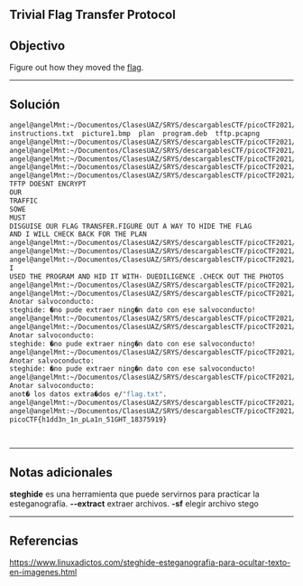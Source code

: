 Trivial Flag Transfer Protocol
---
## Objectivo

Figure out how they moved the [flag](https://mercury.picoctf.net/static/ed308d382ae6bcc37a5ebc701a1cc4f4/tftp.pcapng).

---
## Solución

``` sh
angel@angelMnt:~/Documentos/ClasesUAZ/SRYS/descargablesCTF/picoCTF2021/Forensics/tftp$ ls
instructions.txt  picture1.bmp  plan  program.deb  tftp.pcapng
angel@angelMnt:~/Documentos/ClasesUAZ/SRYS/descargablesCTF/picoCTF2021/Forensics/tftp$ 
angel@angelMnt:~/Documentos/ClasesUAZ/SRYS/descargablesCTF/picoCTF2021/Forensics/tftp$ cat instructions.txt | tr [A-Z] [N-ZA-M] > texto1
angel@angelMnt:~/Documentos/ClasesUAZ/SRYS/descargablesCTF/picoCTF2021/Forensics/tftp$ 
angel@angelMnt:~/Documentos/ClasesUAZ/SRYS/descargablesCTF/picoCTF2021/Forensics/tftp$ nano texto1 
angel@angelMnt:~/Documentos/ClasesUAZ/SRYS/descargablesCTF/picoCTF2021/Forensics/tftp$ cat texto1 
TFTP DOESNT ENCRYPT
OUR
TRAFFIC
SOWE
MUST
DISGUISE OUR FLAG TRANSFER.FIGURE OUT A WAY TO HIDE THE FLAG
AND I WILL CHECK BACK FOR THE PLAN
angel@angelMnt:~/Documentos/ClasesUAZ/SRYS/descargablesCTF/picoCTF2021/Forensics/tftp$ 
angel@angelMnt:~/Documentos/ClasesUAZ/SRYS/descargablesCTF/picoCTF2021/Forensics/tftp$ nano texto2
angel@angelMnt:~/Documentos/ClasesUAZ/SRYS/descargablesCTF/picoCTF2021/Forensics/tftp$ cat texto2
I
USED THE PROGRAM AND HID IT WITH- DUEDILIGENCE .CHECK OUT THE PHOTOS
angel@angelMnt:~/Documentos/ClasesUAZ/SRYS/descargablesCTF/picoCTF2021/Forensics/tftp$ sudo apt-get install steghide
angel@angelMnt:~/Documentos/ClasesUAZ/SRYS/descargablesCTF/picoCTF2021/Forensics/tftp$ steghide --extract -sf picture1.bmp 
Anotar salvoconducto: 
steghide: �no pude extraer ning�n dato con ese salvoconducto!
angel@angelMnt:~/Documentos/ClasesUAZ/SRYS/descargablesCTF/picoCTF2021/Forensics/tftp$ 
angel@angelMnt:~/Documentos/ClasesUAZ/SRYS/descargablesCTF/picoCTF2021/Forensics/tftp$ steghide --extract -sf picture1.bmp 
Anotar salvoconducto: 
steghide: �no pude extraer ning�n dato con ese salvoconducto!
angel@angelMnt:~/Documentos/ClasesUAZ/SRYS/descargablesCTF/picoCTF2021/Forensics/tftp$ steghide --extract -sf picture2.bmp 
Anotar salvoconducto: 
steghide: �no pude extraer ning�n dato con ese salvoconducto!
angel@angelMnt:~/Documentos/ClasesUAZ/SRYS/descargablesCTF/picoCTF2021/Forensics/tftp$ steghide --extract -sf picture3.bmp 
Anotar salvoconducto: 
anot� los datos extra�dos e/"flag.txt".
angel@angelMnt:~/Documentos/ClasesUAZ/SRYS/descargablesCTF/picoCTF2021/Forensics/tftp$ 
angel@angelMnt:~/Documentos/ClasesUAZ/SRYS/descargablesCTF/picoCTF2021/Forensics/tftp$ cat flag.txt 
picoCTF{h1dd3n_1n_pLa1n_51GHT_18375919}

	 


```

---
## Notas adicionales
**steghide** 
es una herramienta que puede servirnos para practicar la esteganografía.
**--extract**  extraer archivos.
**-sf**  elegir archivo stego


---
## Referencias
https://www.linuxadictos.com/steghide-esteganografia-para-ocultar-texto-en-imagenes.html